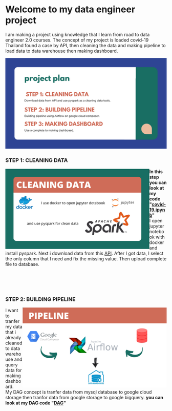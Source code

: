 # Welcome to my data engineer project
I am making a project using knowledge that I learn from road to data engineer 2.0 courses. The concept of my project is loaded covid-19 Thailand found a case by API, then cleaning the data and making pipeline to load data to data warehouse then making dashboard.

![projectplan](image/project-plan.png)


### STEP 1: CLEANING DATA

<img align="left" width="450" height="250" src="image/cleaning-data.png">

**In this step you can look at my code "[covid-19.ipynb](clean_data.ipynb)"**<br>
I open jupyter notebook with docker and install pyspark. Next i download data from this [API](https://covid19.ddc.moph.go.th/api/Cases/today-cases-line-lists). After I got data, I select the only column that I need and fix the missing value. Then upload complete file to database.<br><br><br><br><br>

### STEP 2: BUILDING PIPELINE
<img align="right" width="450" height="250" src="image/pipeline.png">

I want to tranfer my data that i already cleaned to data warehouse and query data for making dashboard.<br>
My DAG concept is tranfer data from mysql database to google cloud storage then tranfor data from google storage to google bigquery. **you can look at my DAG code "[DAG](project-covid.py)"**<br>


